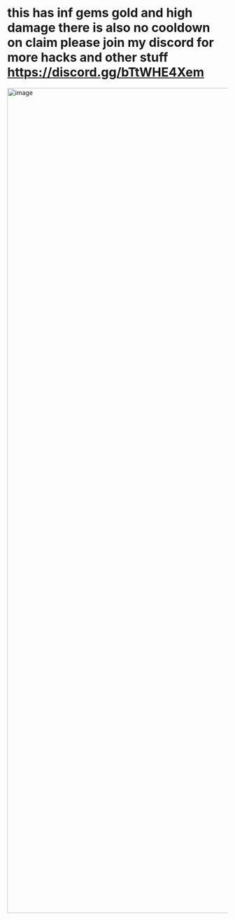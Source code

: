 # this has inf gems gold and high damage there is also no cooldown on claim please join my discord for more hacks and other stuff https://discord.gg/bTtWHE4Xem


<img width="3653" height="1887" alt="image" src="https://github.com/user-attachments/assets/0a88f644-d65f-4f43-9df3-be6ebcf9f03a" />



